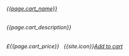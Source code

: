 ###### [{{page.cart_name}}]({{page.url}}) 

###### {{page.cart_description}} 

###### £{{page.cart_price}} &nbsp; {{site.icon}}[Add to cart](/cart#{{page.cart_itemid}})